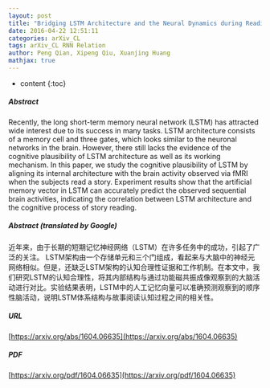 ```yaml
---
layout: post
title: "Bridging LSTM Architecture and the Neural Dynamics during Reading"
date: 2016-04-22 12:51:11
categories: arXiv_CL
tags: arXiv_CL RNN Relation
author: Peng Qian, Xipeng Qiu, Xuanjing Huang
mathjax: true
---
```


* content
{:toc}

##### Abstract
Recently, the long short-term memory neural network (LSTM) has attracted wide interest due to its success in many tasks. LSTM architecture consists of a memory cell and three gates, which looks similar to the neuronal networks in the brain. However, there still lacks the evidence of the cognitive plausibility of LSTM architecture as well as its working mechanism. In this paper, we study the cognitive plausibility of LSTM by aligning its internal architecture with the brain activity observed via fMRI when the subjects read a story. Experiment results show that the artificial memory vector in LSTM can accurately predict the observed sequential brain activities, indicating the correlation between LSTM architecture and the cognitive process of story reading.

##### Abstract (translated by Google)
近年来，由于长期的短期记忆神经网络（LSTM）在许多任务中的成功，引起了广泛的关注。 LSTM架构由一个存储单元和三个门组成，看起来与大脑中的神经元网络相似。但是，还缺乏LSTM架构的认知合理性证据和工作机制。在本文中，我们研究LSTM的认知合理性，将其内部结构与通过功能磁共振成像观察到的大脑活动进行对比。实验结果表明，LSTM中的人工记忆向量可以准确预测观察到的顺序性脑活动，说明LSTM体系结构与故事阅读认知过程之间的相关性。

##### URL
[https://arxiv.org/abs/1604.06635](https://arxiv.org/abs/1604.06635)

##### PDF
[https://arxiv.org/pdf/1604.06635](https://arxiv.org/pdf/1604.06635)

